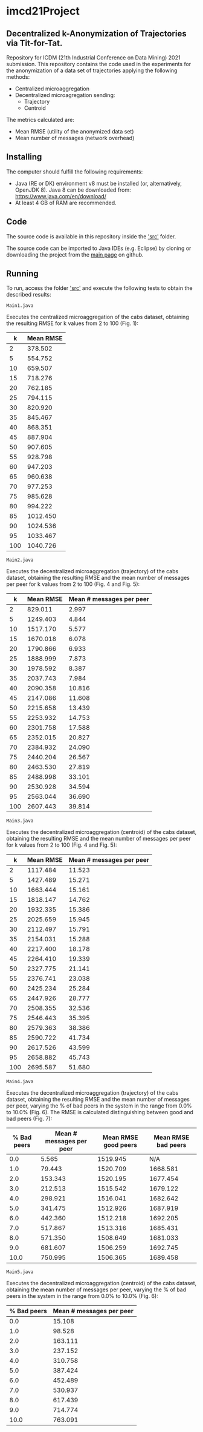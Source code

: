 # imcd21Project

## Decentralized k-Anonymization of Trajectories via Tit-for-Tat.

Repository for ICDM (21th Industrial Conference on Data Mining) 2021 submission.
This repository contains the code used in the experiments for the anonymization of a data set of trajectories applying the following methods:
  * Centralized microaggregation
  * Decentralized microagregation sending:
    * Trajectory
    * Centroid

The metrics calculated are:
  * Mean RMSE (utility of the anonymized data set)
  * Mean number of messages (network overhead)


## Installing
The computer should fulfill the following requirements:
* Java (RE or DK) environment v8 must be installed (or, alternatively, OpenJDK 8). Java 8 can be downloaded from: https://www.java.com/en/download/
* At least 4 GB of RAM are recommended.

## Code
The source code is available in this repository inside the ['src'](https://github.com/anonymProjects/imcd21Project/tree/master/src/anomTrajectories) folder.

The source code can be imported to Java IDEs (e.g. Eclipse) by cloning or downloading the project from the [main page](https://github.com/anonymProjects/imcd21Project) on github.

## Running
To run, access the folder ['src'](https://github.com/anonymProjects/imcd21Project/tree/master/src/anomTrajectories) and execute the following tests to obtain the described results:
```
Main1.java
```
Executes the centralized microaggregation of the cabs dataset, obtaining the resulting RMSE for k values from 2 to 100 (Fig. 1):

| k   | Mean RMSE |
| --- | --------- |
| 2   | 378.502   |
| 5   | 554.752   |
| 10  | 659.507   |
| 15  | 718.276   |
| 20  | 762.185   |
| 25  | 794.115   |
| 30  | 820.920   |
| 35  | 845.467   |
| 40  | 868.351   |
| 45  | 887.904   |
| 50  | 907.605   |
| 55  | 928.798   |
| 60  | 947.203   |
| 65  | 960.638   |
| 70  | 977.253   |
| 75  | 985.628   |
| 80  | 994.222   |
| 85  | 1012.450  |
| 90  | 1024.536  |
| 95  | 1033.467  |
| 100 | 1040.726  |

```
Main2.java
```
Executes the decentralized microaggregation (trajectory) of the cabs dataset, obtaining the resulting RMSE and the mean number of messages per peer for k values from 2 to 100 (Fig. 4 and Fig. 5):


| k   | Mean RMSE | Mean # messages per peer |
| --- | --------- | ------------------------ |
| 2   | 829.011   | 2.997                    |
| 5   | 1249.403  | 4.844                    |
| 10  | 1517.170  | 5.577                    |
| 15  | 1670.018  | 6.078                    |
| 20  | 1790.866  | 6.933                    |
| 25  | 1888.999  | 7.873                    |
| 30  | 1978.592  | 8.387                    |
| 35  | 2037.743  | 7.984                    |
| 40  | 2090.358  | 10.816                   |
| 45  | 2147.086  | 11.608                   |
| 50  | 2215.658  | 13.439                   |
| 55  | 2253.932  | 14.753                   |
| 60  | 2301.758  | 17.588                   |
| 65  | 2352.015  | 20.827                   |
| 70  | 2384.932  | 24.090                   |
| 75  | 2440.204  | 26.567                   |
| 80  | 2463.530  | 27.819                   |
| 85  | 2488.998  | 33.101                   |
| 90  | 2530.928  | 34.594                   |
| 95  | 2563.044  | 36.690                   |
| 100 | 2607.443  | 39.814                   |

```
Main3.java
```
Executes the decentralized microaggregation (centroid) of the cabs dataset, obtaining the resulting RMSE and the mean number of messages per peer for k values from 2 to 100 (Fig. 4 and Fig. 5):


| k   | Mean RMSE | Mean # messages per peer |
| --- | --------- | ------------------------ |
| 2   | 1117.484  | 11.523                   |
| 5   | 1427.489  | 15.271                   |
| 10  | 1663.444  | 15.161                   |
| 15  | 1818.147  | 14.762                   |
| 20  | 1932.335  | 15.386                   |
| 25  | 2025.659  | 15.945                   |
| 30  | 2112.497  | 15.791                   |
| 35  | 2154.031  | 15.288                   |
| 40  | 2217.400  | 18.178                   |
| 45  | 2264.410  | 19.339                   |
| 50  | 2327.775  | 21.141                   |
| 55  | 2376.741  | 23.038                   |
| 60  | 2425.234  | 25.284                   |
| 65  | 2447.926  | 28.777                   |
| 70  | 2508.355  | 32.536                   |
| 75  | 2546.443  | 35.395                   |
| 80  | 2579.363  | 38.386                   |
| 85  | 2590.722  | 41.734                   |
| 90  | 2617.526  | 43.599                   |
| 95  | 2658.882  | 45.743                   |
| 100 | 2695.587  | 51.680                   |

```
Main4.java
```
Executes the decentralized microaggregation (trajectory) of the cabs dataset, obtaining the resulting RMSE and the mean number of messages per peer, varying the % of bad peers in the system in the range from 0.0% to 10.0% (Fig. 6). The RMSE is calculated distinguishing between good and bad peers (Fig. 7):


| % Bad peers | Mean # messages per peer | Mean RMSE good peers | Mean RMSE bad peers |
| ----------- | ------------------------ | ---------------------| --------------------|
| 0.0         | 5.565                    | 1519.945             | N/A                 |
| 1.0         | 79.443                   | 1520.709             | 1668.581            |
| 2.0         | 153.343                  | 1520.195             | 1677.454            |
| 3.0         | 212.513                  | 1515.542             | 1679.122            |
| 4.0         | 298.921                  | 1516.041             | 1682.642            |
| 5.0         | 341.475                  | 1512.926             | 1687.919            |
| 6.0         | 442.360                  | 1512.218             | 1692.205            |
| 7.0         | 517.867                  | 1513.316             | 1685.431            |
| 8.0         | 571.350                  | 1508.649             | 1681.033            |
| 9.0         | 681.607                  | 1506.259             | 1692.745            |
| 10.0        | 750.995                  | 1506.365             | 1689.458            |

```
Main5.java
```
Executes the decentralized microaggregation (centroid) of the cabs dataset, obtaining the mean number of messages per peer, varying the % of bad peers in the system in the range from 0.0% to 10.0% (Fig. 6):


| % Bad peers | Mean # messages per peer |
| ----------- | ------------------------ |
| 0.0         | 15.108                   |
| 1.0         | 98.528                   |
| 2.0         | 163.111                  |
| 3.0         | 237.152                  |
| 4.0         | 310.758                  |
| 5.0         | 387.424                  |
| 6.0         | 452.489                  |
| 7.0         | 530.937                  |
| 8.0         | 617.439                  |
| 9.0         | 714.774                  |
| 10.0        | 763.091                  |
